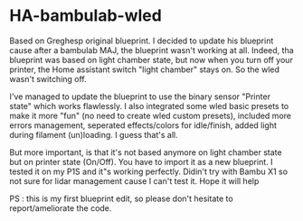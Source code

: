 # HA-bambulab-wled
Based on Greghesp original blueprint.
I decided to update his blueprint cause after a bambulab MAJ, the blueprint wasn't working at all. Indeed, tha blueprint was based on light chamber state, but now when you turn off your printer, the Home assistant switch "light chamber" stays on. So the wled wasn't switching off. 

I've managed to update the blueprint to use the binary sensor "Printer state" which works flawlessly.
I also integrated some wled basic presets to make it more "fun" (no need to create wled custom presets), included more errors management, seperated effects/colors for idle/finish, added light during filament (un)loading. I guess that's all.

But more important, is that it's not based anymore on light chamber state but on printer state (On/Off).
You have to import it as a new blueprint.
I tested it on my P1S and it"s working perfectly. Didin't try with Bambu X1 so not sure for lidar management cause I can't test it.
Hope it will help

PS : this is my first blueprint edit, so please don't hesitate to report/ameliorate the code.
